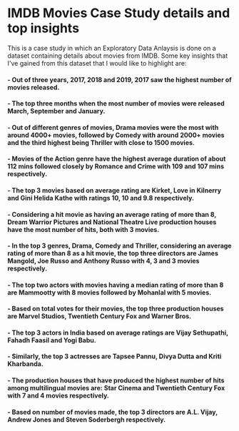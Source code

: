 # IMDB Movies Case Study details and top insights

This is a case study in which an Exploratory Data Anlaysis is done on a dataset containing details about movies from IMDB. Some key insights that I've gained from this dataset that I would like to highlight are:
#### -  Out of three years, 2017, 2018 and 2019, 2017 saw the highest number of movies released.
#### -  The top three months when the most number of movies were released March, September and January.
#### -  Out of different genres of movies, Drama movies were the most with around 4000+ movies, followed by Comedy with around 2000+ movies and the third highest being Thriller with close to 1500 movies.
#### -  Movies of the Action genre have the highest average duration of about 112 mins followed closely by Romance and Crime with 109 and 107 mins respectively.
#### -  The top 3 movies based on average rating are Kirket, Love in Kilnerry and Gini Helida Kathe with ratings 10, 10 and 9.8 respectively.
#### -  Considering a hit movie as having an average rating of more than 8, Dream Warrior Pictures and National Theatre Live production houses have the most number of hits, both with 3 movies.
#### -  In the top 3 genres, Drama, Comedy and Thriller, considering an average rating of more than 8 as a hit movie, the top three directors are James Mangold, Joe Russo and Anthony Russo with 4, 3 and 3 movies respectively.
#### -  The top two actors with movies having a median rating of more than 8 are Mammootty with 8 movies followed by Mohanlal with 5 movies.
#### -  Based on total votes for their movies, the top three production houses are Marvel Studios, Twentieth Century Fox and Warner Bros.
#### -  The top 3 actors in India based on average ratings are Vijay Sethupathi, Fahadh Faasil and Yogi Babu.
#### - Similarly, the top 3 actresses are Tapsee Pannu, Divya Dutta and Kriti Kharbanda.
#### - The production houses that have produced the highest number of hits among multilingual movies are: Star Cinema and Twentieth Century Fox with 7 and 4 movies respectively.
#### - Based on number of movies made, the top 3 directors are A.L. Vijay, Andrew Jones and Steven Soderbergh respectively.










